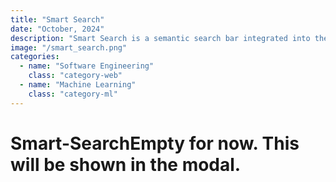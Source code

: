 ```yaml
---
title: "Smart Search"
date: "October, 2024"
description: "Smart Search is a semantic search bar integrated into the Canvas Discussion panel."
image: "/smart_search.png"
categories:
  - name: "Software Engineering"
    class: "category-web"
  - name: "Machine Learning"
    class: "category-ml"
---
```


# Smart-SearchEmpty for now. This will be shown in the modal.
